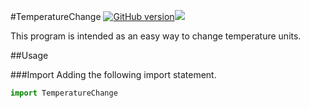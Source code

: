 #TemperatureChange
[![GitHub version](https://badge.fury.io/gh/guillempp%2FTemperatureChange.svg)](https://badge.fury.io/gh/guillempp%2FTemperatureChange)![](https://img.shields.io/badge/license-MIT-blue.svg?style=flat)

This program is intended as an easy way to change temperature units.

##Usage

###Import
Adding the following import statement.
```python
import TemperatureChange
```
